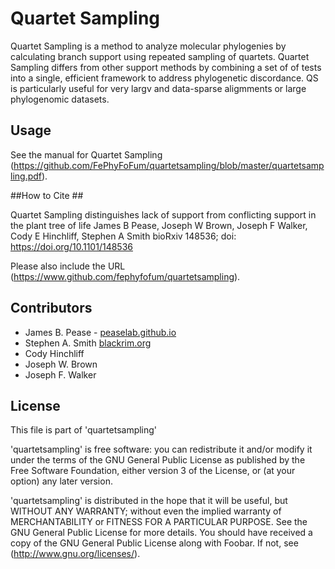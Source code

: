 # Quartet Sampling #

Quartet Sampling is a method to analyze molecular phylogenies by calculating branch support using repeated sampling of quartets.  Quartet Sampling differs from other support methods by combining a set of of tests into a single, efficient framework to address phylogenetic discordance.  QS is particularly useful for very largv and data-sparse aligmments or large phylogenomic datasets.

## Usage ##

See the manual for Quartet Sampling (https://github.com/FePhyFoFum/quartetsampling/blob/master/quartetsampling.pdf).


##How to Cite ##

Quartet Sampling distinguishes lack of support from conflicting support in the plant tree of life
James B Pease, Joseph W Brown, Joseph F Walker, Cody E Hinchliff, Stephen A Smith
bioRxiv 148536; doi: https://doi.org/10.1101/148536 

Please also include the URL (https://www.github.com/fephyfofum/quartetsampling).


## Contributors ##

* James B. Pease - [peaselab.github.io](http://peaselab.github.io)
* Stephen A. Smith [blackrim.org](http://blackrim.org)
* Cody Hinchliff 
* Joseph W. Brown
* Joseph F. Walker

## License ##

This file is part of 'quartetsampling'

'quartetsampling' is free software: you can redistribute it and/or modify it under the terms of the GNU General Public License as published by the Free Software Foundation, either version 3 of the License, or (at your option) any later version.

'quartetsampling' is distributed in the hope that it will be useful, but WITHOUT ANY WARRANTY; without even the implied warranty of MERCHANTABILITY or FITNESS FOR A PARTICULAR PURPOSE.  See the GNU General Public License for more details. You should have received a copy of the GNU General Public License along with Foobar.  If not, see (http://www.gnu.org/licenses/).
